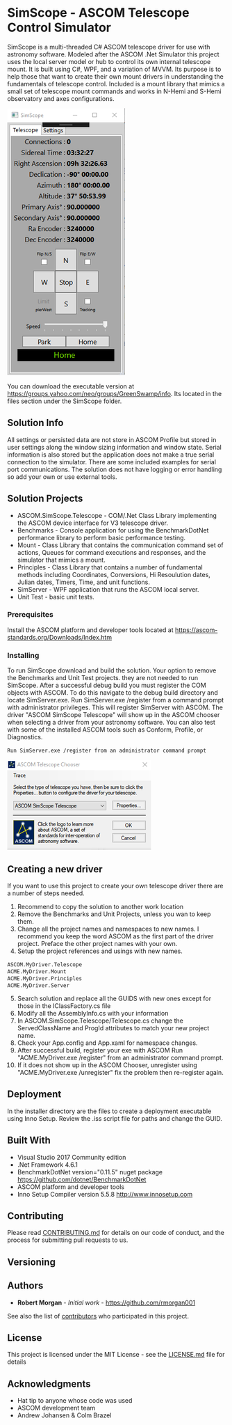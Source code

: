 # SimScope - ASCOM Telescope Control Simulator
SimScope is a multi-threaded C# ASCOM telescope driver for use with astronomy software.  Modeled after the ASCOM .Net Simulator this project uses the local server model or hub to control its own internal telescope mount. It is built using C#, WPF, and a variation of MVVM.  Its purpose is to help those that want to create their own mount drivers in understanding the fundamentals of telescope control. Included is a mount library that mimics a small set of telescope mount commands and works in N-Hemi and S-Hemi observatory and axes configurations.

![Alt text](Docs/SimScope.png?raw=true "SimScope")

You can download the executable version at https://groups.yahoo.com/neo/groups/GreenSwamp/info.  Its located in the files section under the SimScope folder.

## Solution Info

All settings or persisted data are not store in ASCOM Profile but stored in user settings along the window sizing information and window state.  Serial information is also stored but the application does not make a true serial connection to the simulator.  There are some included examples for serial port communications.  The solution does not have logging or error handling so add your own or use external tools. 

## Solution Projects

* ASCOM.SimScope.Telescope - COM/.Net Class Library implementing the ASCOM device interface for V3 telescope driver.
* Benchmarks - Console application for using the BenchmarkDotNet performance library to perform basic performance testing.
* Mount - Class Library that contains the communication command set of actions, Queues for command executions and responses, and the                simulator that mimics a mount.
* Principles - Class Library that contains a number of fundamental methods including Coordinates, Conversions, Hi Resoulution dates,               Julian dates, Timers, Time, and unit functions.
* SimServer - WPF application that runs the ASCOM local server.
* Unit Test - basic unit tests.

### Prerequisites

Install the ASCOM platform and developer tools located at https://ascom-standards.org/Downloads/Index.htm

### Installing

To run SimScope download and build the solution.  Your option to remove the Benchmarks and Unit Test projects. they are not needed to run SimScope. After a successful debug build you must register the COM objects with ASCOM.  To do this navigate to the debug build directory and locate SimServer.exe.  Run SimServer.exe /register from a command prompt with administrator privileges.  This will register SimServer with ASCOM.  The driver "ASCOM SimScope Telescope" will show up in the ASCOM chooser when selecting a driver from your astronomy software.  You can also test with some of the installed ASCOM tools such as Conform, Profile, or Diagnostics. 

```
Run SimServer.exe /register from an administrator command prompt
```
![Alt text](Docs/Chooser.png?raw=true "Chooser")

## Creating a new driver

If you want to use this project to create your own telescope driver there are a number of steps needed.
1. Recommend to copy the solution to another work location
2. Remove the Benchmarks and Unit Projects, unless you wan to keep them.
3. Change all the project names and namespaces to new names. I recommend you keep the word ASCOM as the first part of the driver project.  Preface the other project names with your own.  
4. Setup the project references and usings with new names.

```
ASCOM.MyDriver.Telescope
ACME.MyDriver.Mount
ACME.MyDriver.Principles
ACME.MyDriver.Server
```
5. Search solution and replace all the GUIDS with new ones except for those in the IClassFactory.cs file
6. Modify all the AssemblyInfo.cs with your information
7. In ASCOM.SimScope.Telescope/Telescope.cs change the ServedClassName and ProgId attributes to match your new project name.
8. Check your App.config and App.xaml for namespace changes.
9. After successful build, register your exe with ASCOM Run "ACME.MyDriver.exe /register" from an administrator command prompt.
10. If it does not show up in the ASCOM Chooser, unregister using "ACME.MyDriver.exe /unregister" fix the problem then re-register again.

## Deployment

In the installer directory are the files to create a deployment executable using Inno Setup.  Review the .iss script file for paths and change the GUID.

## Built With

* Visual Studio 2017 Community edition
* .Net Framework 4.6.1
* BenchmarkDotNet version="0.11.5" nuget package https://github.com/dotnet/BenchmarkDotNet
* ASCOM platform and developer tools
* Inno Setup Compiler version 5.5.8 http://www.innosetup.com

## Contributing

Please read [CONTRIBUTING.md](https://github.com/rmorgan001/SimScope/blob/master/Docs/Contributing.md) for details on our code of conduct, and the process for submitting pull requests to us.

## Versioning



## Authors

* **Robert Morgan** - *Initial work* - https://github.com/rmorgan001

See also the list of [contributors](https://github.com/your/project/contributors) who participated in this project.

## License

This project is licensed under the MIT License - see the [LICENSE.md](LICENSE.md) file for details

## Acknowledgments

* Hat tip to anyone whose code was used
* ASCOM development team
* Andrew Johansen & Colm Brazel
